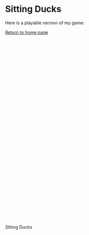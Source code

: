 <head>
  <meta charset="utf-8">
  <meta http-equiv="Content-Type" content="text/html; charset=utf-8">
  <title>Unity WebGL Player | Sitting Ducks</title>
  <link rel="shortcut icon" href="assets/game/TemplateData/favicon.ico">
  <link rel="stylesheet" href="assets/game/TemplateData/style.css">
  <script src="assets/game/TemplateData/UnityProgress.js"></script>
  <script src="assets/game/Build/UnityLoader.js"></script>
  <script>
    var unityInstance = UnityLoader.instantiate("unityContainer", "assets/game/Build/Builds.json", {onProgress: UnityProgress});
  </script>
</head>

# Sitting Ducks

Here is a playable version of my game:  

[Return to home page](./)

<div>
  <div class="webgl-content">
    <div id="unityContainer" style="width: 960px; height: 600px"></div>
    <div class="footer">
      <div class="webgl-logo"></div>
      <div class="fullscreen" onclick="unityInstance.SetFullscreen(1)"></div>
      <div class="title">Sitting Ducks</div>
    </div>
  </div>
</div>
